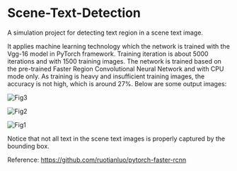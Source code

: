 # Scene-Text-Detection
A simulation project for detecting text region in a scene text image.

It applies machine learning technology which the network is trained with the Vgg-16 model in PyTorch framework.
Training iteration is about 5000 iterations and with 1500 training images.
The network is trained based on the pre-trained Faster Region Convolutional Neural Network and with CPU mode only.
As training is heavy and insufficient training images, the accuracy is not high, which is around 27%. 
Below are some output images: 

![Fig3](https://github.com/bk-00/Scene-Text-Detection/assets/30174905/c7a7495d-8bbf-4aaa-b93a-025ec0cace9c)

![Fig2](https://github.com/bk-00/Scene-Text-Detection/assets/30174905/68c17ba5-4dce-4080-9388-331472494831)

![Fig1](https://github.com/bk-00/Scene-Text-Detection/assets/30174905/e7ed241f-83b5-4195-b715-06a023536af8)

Notice that not all text in the scene text images is properly captured by the bounding box.

Reference:
https://github.com/ruotianluo/pytorch-faster-rcnn
